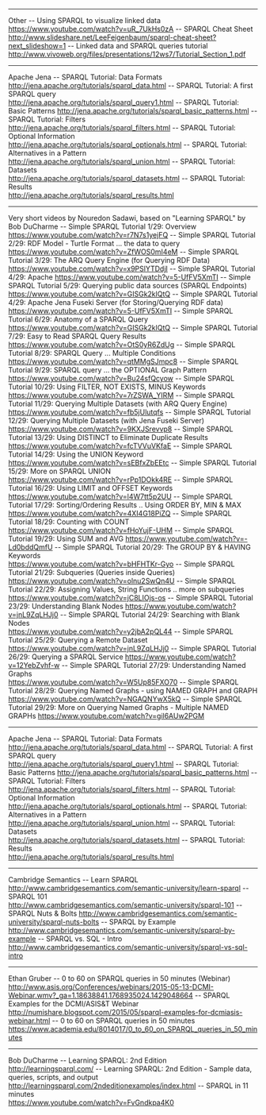 ----------------------------------------------------------------------
Other
-- Using SPARQL to visualize linked data   
   https://www.youtube.com/watch?v=uR_7UkHs0zA
-- SPARQL Cheat Sheet  
   http://www.slideshare.net/LeeFeigenbaum/sparql-cheat-sheet?next_slideshow=1
-- Linked data and SPARQL queries tutorial 
   http://www.vivoweb.org/files/presentations/12ws7/Tutorial_Section_1.pdf

----------------------------------------------------------------------
Apache Jena
-- SPARQL Tutorial: Data Formats   
   http://jena.apache.org/tutorials/sparql_data.html
-- SPARQL Tutorial: A first SPARQL query   
   http://jena.apache.org/tutorials/sparql_query1.html
-- SPARQL Tutorial: Basic Patterns 
   http://jena.apache.org/tutorials/sparql_basic_patterns.html
-- SPARQL Tutorial: Filters    
   http://jena.apache.org/tutorials/sparql_filters.html
-- SPARQL Tutorial: Optional Information   
   http://jena.apache.org/tutorials/sparql_optionals.html
-- SPARQL Tutorial: Alternatives in a Pattern  
   http://jena.apache.org/tutorials/sparql_union.html
-- SPARQL Tutorial: Datasets   
   http://jena.apache.org/tutorials/sparql_datasets.html
-- SPARQL Tutorial: Results    
   http://jena.apache.org/tutorials/sparql_results.html

----------------------------------------------------------------------
Very short videos by Nouredon Sadawi, based on "Learning SPARQL" by Bob DuCharme
-- Simple SPARQL Tutorial 1/29: Overview   
   https://www.youtube.com/watch?v=r7N7s1yejFQ
-- Simple SPARQL Tutorial 2/29: RDF Model - Turtle Format ... the data to query    
   https://www.youtube.com/watch?v=ZfWOS0mI4eM
-- Simple SPARQL Tutorial 3/29: The ARQ Query Engine (for Querying RDF Data)   
   https://www.youtube.com/watch?v=x9PSlYTDdjI
-- Simple SPARQL Tutorial 4/29: Apache 
   https://www.youtube.com/watch?v=5-UfFV5XmTI
-- Simple SPARQL Tutorial 5/29: Querying public data sources (SPARQL Endpoints)    
   https://www.youtube.com/watch?v=GISGk2klQtQ
-- Simple SPARQL Tutorial 4/29: Apache Jena Fuseki Server (for Storing/Querying RDF data)  
   https://www.youtube.com/watch?v=5-UfFV5XmTI
-- Simple SPARQL Tutorial 6/29: Anatomy of a SPARQL Query  
   https://www.youtube.com/watch?v=GISGk2klQtQ
-- Simple SPARQL Tutorial 7/29: Easy to Read SPARQL Query Results  
   https://www.youtube.com/watch?v=OtS0yR6ZdUg
-- Simple SPARQL Tutorial 8/29: SPARQL Query ... Multiple Conditions   
   https://www.youtube.com/watch?v=qtMMgSJmpc8
-- Simple SPARQL Tutorial 9/29: SPARQL query ... the OPTIONAL Graph Pattern    
   https://www.youtube.com/watch?v=Bu24sfQcyow
-- Simple SPARQL Tutorial 10/29: Using FILTER, NOT EXISTS, MINUS Keywords  
   https://www.youtube.com/watch?v=7rZSWA_YIRM
-- Simple SPARQL Tutorial 11/29: Querying Multiple Datasets (with ARQ Query Engine)    
   https://www.youtube.com/watch?v=fb5jUlutqfs
-- Simple SPARQL Tutorial 12/29: Querying Multiple Datasets (with Jena Fuseki Server)  
   https://www.youtube.com/watch?v=9KXJSrevvp8
-- Simple SPARQL Tutorial 13/29: Using DISTINCT to Eliminate Duplicate Results 
   https://www.youtube.com/watch?v=fcTVVuVKfaE
-- Simple SPARQL Tutorial 14/29: Using the UNION Keyword   
   https://www.youtube.com/watch?v=sEBfxZbEEtc
-- Simple SPARQL Tutorial 15/29: More on SPARQL UNION  
   https://www.youtube.com/watch?v=rPp1DOkk4RE
-- Simple SPARQL Tutorial 16/29: Using LIMIT and OFFSET Keywords   
   https://www.youtube.com/watch?v=l4W7tt5p2UU
-- Simple SPARQL Tutorial 17/29: Sorting/Ordering Results .. Using ORDER BY, MIN & MAX 
   https://www.youtube.com/watch?v=4XI4G18PiZQ
-- Simple SPARQL Tutorial 18/29: Counting with COUNT   
   https://www.youtube.com/watch?v=fHoYujF-UHM
-- Simple SPARQL Tutorial 19/29: Using SUM and AVG 
   https://www.youtube.com/watch?v=-Ld0bddQmfU
-- Simple SPARQL Tutorial 20/29: The GROUP BY & HAVING Keywords    
   https://www.youtube.com/watch?v=bHFHTKr-Gyo
-- Simple SPARQL Tutorial 21/29: Subqueries (Queries inside Queries)   
   https://www.youtube.com/watch?v=olnu2SwQn4U
-- Simple SPARQL Tutorial 22/29: Assigning Values, String Functions .. more on subqueries  
   https://www.youtube.com/watch?v=jC8LIOjs-os
-- Simple SPARQL Tutorial 23/29: Understanding Blank Nodes 
   https://www.youtube.com/watch?v=jnL9ZqLHJj0
-- Simple SPARQL Tutorial 24/29: Searching with Blank Nodes    
   https://www.youtube.com/watch?v=y2jbA2pQL44
-- Simple SPARQL Tutorial 25/29: Querying a Remote Dataset 
   https://www.youtube.com/watch?v=jnL9ZqLHJj0
-- Simple SPARQL Tutorial 26/29: Querying a SPARQL Service 
   https://www.youtube.com/watch?v=12YebZvhf-w
-- Simple SPARQL Tutorial 27/29: Understanding Named Graphs    
   https://www.youtube.com/watch?v=W5Up85FXO70
-- Simple SPARQL Tutorial 28/29: Querying Named Graphs - using NAMED GRAPH and GRAPH   
   https://www.youtube.com/watch?v=NGAQNYwX5kQ
-- Simple SPARQL Tutorial 29/29: More on Querying Named Graphs - Multiple NAMED GRAPHs 
   https://www.youtube.com/watch?v=gil6AUw2PGM

----------------------------------------------------------------------
Apache Jena
-- SPARQL Tutorial: Data Formats   
   http://jena.apache.org/tutorials/sparql_data.html
-- SPARQL Tutorial: A first SPARQL query   
   http://jena.apache.org/tutorials/sparql_query1.html
-- SPARQL Tutorial: Basic Patterns 
   http://jena.apache.org/tutorials/sparql_basic_patterns.html
-- SPARQL Tutorial: Filters    
   http://jena.apache.org/tutorials/sparql_filters.html
-- SPARQL Tutorial: Optional Information   
   http://jena.apache.org/tutorials/sparql_optionals.html
-- SPARQL Tutorial: Alternatives in a Pattern  
   http://jena.apache.org/tutorials/sparql_union.html
-- SPARQL Tutorial: Datasets   
   http://jena.apache.org/tutorials/sparql_datasets.html
-- SPARQL Tutorial: Results    
   http://jena.apache.org/tutorials/sparql_results.html

----------------------------------------------------------------------
Cambridge Semantics
-- Learn SPARQL    
   http://www.cambridgesemantics.com/semantic-university/learn-sparql
-- SPARQL 101  
   http://www.cambridgesemantics.com/semantic-university/sparql-101
-- SPARQL Nuts & Bolts 
   http://www.cambridgesemantics.com/semantic-university/sparql-nuts-bolts
-- SPARQL by Example   
   http://www.cambridgesemantics.com/semantic-university/sparql-by-example
-- SPARQL vs. SQL - Intro  
   http://www.cambridgesemantics.com/semantic-university/sparql-vs-sql-intro

----------------------------------------------------------------------
Ethan Gruber
-- 0 to 60 on SPARQL queries in 50 minutes (Webinar)   
   http://www.asis.org/Conferences/webinars/2015-05-13-DCMI-Webinar.wmv?_ga=1.18638841.1768935024.1429048664
-- SPARQL Examples for the DCMI/ASIS&T Webinar 
   http://numishare.blogspot.com/2015/05/sparql-examples-for-dcmiasis-webinar.html
-- 0 to 60 on SPARQL queries in 50 minutes 
   https://www.academia.edu/8014017/0_to_60_on_SPARQL_queries_in_50_minutes

----------------------------------------------------------------------
Bob DuCharme
-- Learning SPARQL: 2nd Edition        
   http://learningsparql.com/
-- Learning SPARQL: 2nd Edition - Sample data, queries, scripts, and output    
   http://learningsparql.com/2ndeditionexamples/index.html
-- SPARQL in 11 minutes    
   https://www.youtube.com/watch?v=FvGndkpa4K0

